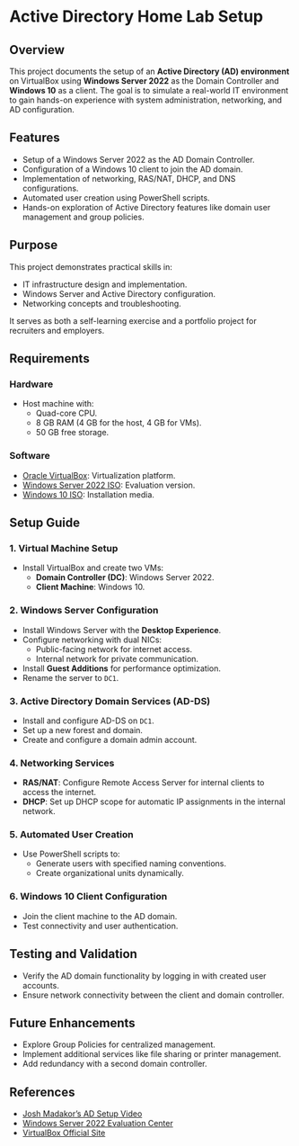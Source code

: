 # **Active Directory Home Lab Setup**

## **Overview**
This project documents the setup of an **Active Directory (AD) environment** on VirtualBox using **Windows Server 2022** as the Domain Controller and **Windows 10** as a client. The goal is to simulate a real-world IT environment to gain hands-on experience with system administration, networking, and AD configuration.

## **Features**
- Setup of a Windows Server 2022 as the AD Domain Controller.
- Configuration of a Windows 10 client to join the AD domain.
- Implementation of networking, RAS/NAT, DHCP, and DNS configurations.
- Automated user creation using PowerShell scripts.
- Hands-on exploration of Active Directory features like domain user management and group policies.

## **Purpose**
This project demonstrates practical skills in:
- IT infrastructure design and implementation.
- Windows Server and Active Directory configuration.
- Networking concepts and troubleshooting.

It serves as both a self-learning exercise and a portfolio project for recruiters and employers.

## **Requirements**
### **Hardware**
- Host machine with:
  - Quad-core CPU.
  - 8 GB RAM (4 GB for the host, 4 GB for VMs).
  - 50 GB free storage.

### **Software**
- [Oracle VirtualBox](https://www.virtualbox.org/): Virtualization platform.
- [Windows Server 2022 ISO](https://www.microsoft.com/en-us/evalcenter): Evaluation version.
- [Windows 10 ISO](https://www.microsoft.com/en-us/software-download/windows10): Installation media.

## **Setup Guide**
### **1. Virtual Machine Setup**
- Install VirtualBox and create two VMs:
  - **Domain Controller (DC)**: Windows Server 2022.
  - **Client Machine**: Windows 10.

### **2. Windows Server Configuration**
- Install Windows Server with the **Desktop Experience**.
- Configure networking with dual NICs:
  - Public-facing network for internet access.
  - Internal network for private communication.
- Install **Guest Additions** for performance optimization.
- Rename the server to `DC1`.

### **3. Active Directory Domain Services (AD-DS)**
- Install and configure AD-DS on `DC1`.
- Set up a new forest and domain.
- Create and configure a domain admin account.

### **4. Networking Services**
- **RAS/NAT**: Configure Remote Access Server for internal clients to access the internet.
- **DHCP**: Set up DHCP scope for automatic IP assignments in the internal network.

### **5. Automated User Creation**
- Use PowerShell scripts to:
  - Generate users with specified naming conventions.
  - Create organizational units dynamically.

### **6. Windows 10 Client Configuration**
- Join the client machine to the AD domain.
- Test connectivity and user authentication.

## **Testing and Validation**
- Verify the AD domain functionality by logging in with created user accounts.
- Ensure network connectivity between the client and domain controller.

## **Future Enhancements**
- Explore Group Policies for centralized management.
- Implement additional services like file sharing or printer management.
- Add redundancy with a second domain controller.

## **References**
- [Josh Madakor’s AD Setup Video](https://www.youtube.com/watch?v=MHsI8hJmggI)
- [Windows Server 2022 Evaluation Center](https://www.microsoft.com/en-us/evalcenter)
- [VirtualBox Official Site](https://www.virtualbox.org/)

